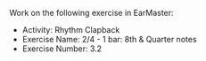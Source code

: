 Work on the following exercise in EarMaster:
- Activity: Rhythm Clapback
- Exercise Name: 2/4 - 1 bar: 8th & Quarter notes
- Exercise Number: 3.2
